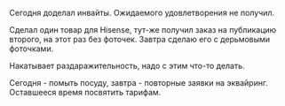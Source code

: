 Сегодня доделал инвайты. Ожидаемого удовлетворения не получил.

Сделал один товар для Hisense, тут-же получил заказ на публикацию второго, на этот раз без фоточек.
Завтра сделаю его с дерьмовыми фоточками.

Накатывает раздаражительность, надо с этим что-то делать.

Сегодня - помыть посуду, завтра - повторные заявки на эквайринг.
Оставшееся время посвятить тарифам.